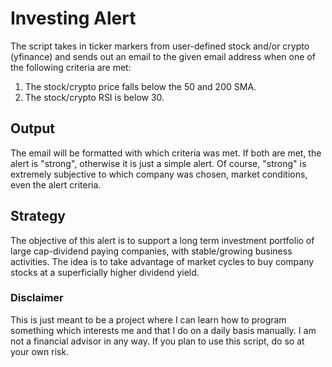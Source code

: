 # Investing Alert

The script takes in ticker markers from user-defined stock and/or crypto
(yfinance) and sends out an email to the given email address when one of 
the following criteria are met:

1. The stock/crypto price falls below the 50 and 200 SMA.
2. The stock/crypto RSI is below 30.

## Output
The email will be formatted with which criteria was met. If both are met,
the alert is "strong", otherwise it is just a simple alert. Of course, 
"strong" is extremely subjective to which company was chosen, market 
conditions, even the alert criteria. 

## Strategy
The objective of this alert is to support a long term investment 
portfolio of large cap-dividend paying companies, with stable/growing 
business activities. The idea is to take advantage of market cycles to 
buy company stocks at a superficially higher dividend yield. 

### Disclaimer
This is just meant to be a project where I can learn how to program 
something which interests me and that I do on a daily basis manually.
I am not a financial advisor in any way. If you plan to use this script,
do so at your own risk.
